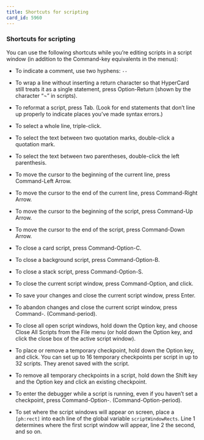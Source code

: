 ```yaml
---
title: Shortcuts for scripting
card_id: 5960
---
```


### Shortcuts for scripting

You can use the following shortcuts while you’re editing scripts in a script window (in addition to the Command-key equivalents in the menus):

* To indicate a comment, use two hyphens: `--`

* To wrap a line without inserting a return character so that HyperCard still treats it as a single statement, press Option-Return (shown by the character “¬” in scripts).

* To reformat a script, press Tab. (Look for end statements that don’t line up properly to indicate places you’ve made syntax errors.)

* To select a whole line, triple-click.

* To select the text between two quotation marks, double-click a quotation mark.

* To select the text between two parentheses, double-click the left parenthesis.

* To move the cursor to the beginning of the current line, press Command-Left Arrow.

* To move the cursor to the end of the current line, press Command-Right Arrow.

* To move the cursor to the beginning of the script, press Command-Up Arrow.

* To move the cursor to the end of the script, press Command-Down Arrow.

* To close a card script, press Command-Option-C.

* To close a background script, press Command-Option-B.

* To close a stack script, press Command-Option-S.

* To close the current script window, press Command-Option, and click.

* To save your changes and close the current script window, press Enter.

* To abandon changes and close the current script window, press Command-. (Command-period).

* To close all open script windows, hold down the Option key, and choose Close All Scripts from the File menu (or hold down the Option key, and click the close box of the active script window).

* To place or remove a temporary checkpoint, hold down the Option key, and click. You can set up to 16 temporary checkpoints per script in up to 32 scripts. They arenot  saved with the script.

* To remove all temporary checkpoints in a script, hold down the Shift key and the Option key and click an existing checkpoint.

* To enter the debugger while a script is running, even if you haven’t set a checkpoint, press Command-Option-. (Command-Option-period).

* To set where the script windows will appear on screen, place a `[ph:rect]` into each line of the global variable `scriptWindowRects`. Line 1 determines where the first script window will appear, line 2 the second, and so on.
